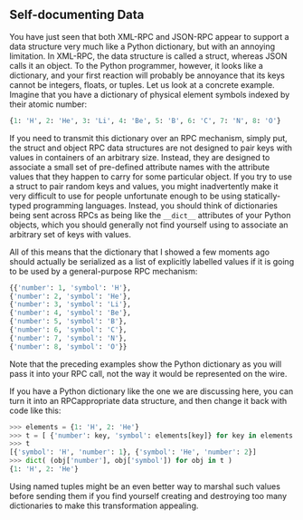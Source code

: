 ## Self-documenting Data

You have just seen that both XML-RPC and JSON-RPC appear to support a data structure very much like
a Python dictionary, but with an annoying limitation. In XML-RPC, the data structure is called a struct,
whereas JSON calls it an object. To the Python programmer, however, it looks like a dictionary, and your
first reaction will probably be annoyance that its keys cannot be integers, floats, or tuples.
Let us look at a concrete example. Imagine that you have a dictionary of physical element symbols
indexed by their atomic number:
```python
{1: 'H', 2: 'He', 3: 'Li', 4: 'Be', 5: 'B', 6: 'C', 7: 'N', 8: 'O'}
```
If you need to transmit this dictionary over an RPC mechanism, simply put, the struct and object RPC data structures are not designed to pair keys with values in
containers of an arbitrary size. Instead, they are designed to associate a small set of pre-defined attribute
names with the attribute values that they happen to carry for some particular object. If you try to use a
struct to pair random keys and values, you might inadvertently make it very difficult to use for people
unfortunate enough to be using statically-typed programming languages.
Instead, you should think of dictionaries being sent across RPCs as being like the `__dict__` attributes
of your Python objects, which you should generally
not find yourself using to associate an arbitrary set of keys with values.

All of this means that the dictionary that I showed a few moments ago should actually be serialized
as a list of explicitly labelled values if it is going to be used by a general-purpose RPC mechanism:
```python
{{'number': 1, 'symbol': 'H'},
{'number': 2, 'symbol': 'He'},
{'number': 3, 'symbol': 'Li'},
{'number': 4, 'symbol': 'Be'},
{'number': 5, 'symbol': 'B'},
{'number': 6, 'symbol': 'C'},
{'number': 7, 'symbol': 'N'},
{'number': 8, 'symbol': 'O'}}
```
Note that the preceding examples show the Python dictionary as you will pass it into your RPC call,
not the way it would be represented on the wire.

If you have a Python dictionary like the one we are discussing here, you can turn it into an RPCappropriate
data structure, and then change it back with code like this:
```python
>>> elements = {1: 'H', 2: 'He'}
>>> t = [ {'number': key, 'symbol': elements[key]} for key in elements ]
>>> t
[{'symbol': 'H', 'number': 1}, {'symbol': 'He', 'number': 2}]
>>> dict( (obj['number'], obj['symbol']) for obj in t )
{1: 'H', 2: 'He'}
```
Using named tuples might be an even better
way to marshal such values before sending them if you find yourself creating and destroying too many
dictionaries to make this transformation appealing.
